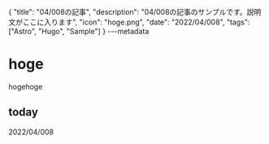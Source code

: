 {
  "title": "04/008の記事",
  "description": "04/008の記事のサンプルです。説明文がここに入ります",
  "icon": "hoge.png",
  "date": "2022/04/008",
  "tags": ["Astro", "Hugo", "Sample"]
}
---metadata

# hoge
hogehoge

## today
2022/04/008
